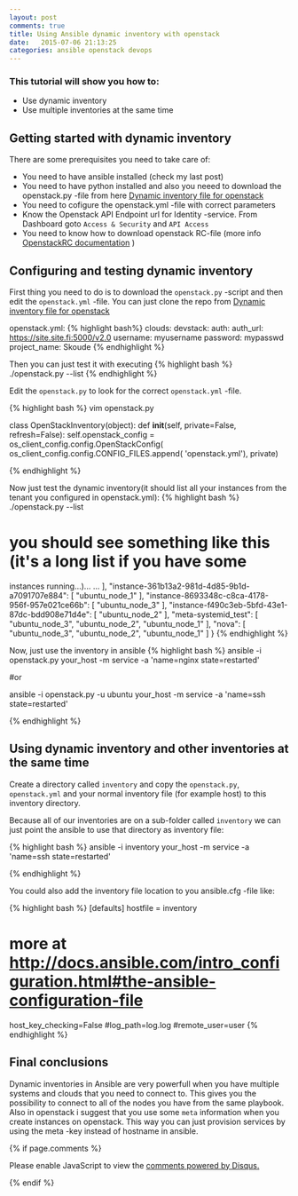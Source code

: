 ```yaml
---
layout: post
comments: true
title: Using Ansible dynamic inventory with openstack
date:   2015-07-06 21:13:25
categories: ansible openstack devops
---
```



### This tutorial will show you how to:

*  Use dynamic inventory
*  Use multiple inventories at the same time


## Getting started with dynamic inventory

There are some prerequisites you need to take care of:

*  You need to have ansible installed (check my last post)
*  You need to have python installed and also you neeed to download the
  openstack.py -file from here [Dynamic inventory file for
  openstack](https://github.com/lukaspustina/dynamic-inventory-for-ansible-with-openstack)
*  You need to cofigure the openstack.yml -file with correct parameters
*  Know the Openstack API Endpoint url for Identity -service. From Dashboard goto `Access & Security` and `API Access` 
*  You need to know how to download openstack RC-file (more info [OpenstackRC documentation](http://docs.openstack.org/cli-reference/content/cli_openrc.html) )


## Configuring and testing dynamic inventory

First thing you need to do is to download the `openstack.py` -script and then
edit the `openstack.yml` -file. 
You can just clone the repo from [Dynamic inventory file for
  openstack](https://github.com/lukaspustina/dynamic-inventory-for-ansible-with-openstack)

 openstack.yml:
{% highlight bash%}
clouds:
  devstack:
    auth:
      auth_url: https://site.site.fi:5000/v2.0
      username: myusername
      password: mypasswd
      project_name: Skoude
{% endhighlight %}


Then you can just test it with executing 
{% highlight bash %}
./openstack.py --list
{% endhighlight %}



Edit the `openstack.py` to look for the correct `openstack.yml`
-file. 

{% highlight bash %}
vim openstack.py

 class OpenStackInventory(object):
      def __init__(self, private=False, refresh=False):
          self.openstack_config = os_client_config.config.OpenStackConfig(
              os_client_config.config.CONFIG_FILES.append(
                  'openstack.yml'),
              private)

{% endhighlight %}




Now just test the dynamic inventory(it should list all your instances
from the tenant you configured in openstack.yml):
{% highlight bash %}
./openstack.py --list

# you should see something like this (it's a long list if you have some
instances running...)...
...
  ],
  "instance-361b13a2-981d-4d85-9b1d-a7091707e884": [
    "ubuntu_node_1"
  ],
  "instance-8693348c-c8ca-4178-956f-957e021ce66b": [
    "ubuntu_node_3"
  ],
  "instance-f490c3eb-5bfd-43e1-87dc-bdd908e71d4e": [
    "ubuntu_node_2"
  ],
  "meta-systemid_test": [
    "ubuntu_node_3",
    "ubuntu_node_2",
    "ubuntu_node_1"
  ],
  "nova": [
    "ubuntu_node_3",
    "ubuntu_node_2",
    "ubuntu_node_1"
  ]
}
{% endhighlight %}


Now, just use the inventory in ansible 
{% highlight bash %}
ansible -i openstack.py your_host -m service -a 'name=nginx state=restarted'

#or 

ansible -i openstack.py -u ubuntu your_host -m service -a 'name=ssh
state=restarted'


{% endhighlight %}


## Using dynamic inventory and other inventories at the same time

Create a directory called `inventory` and copy the
`openstack.py`, `openstack.yml` and your normal inventory file (for
example host) to this inventory directory.

Because all of our inventories are on a sub-folder called
`inventory` we can just point the ansible to use that directory as
inventory file:

{% highlight bash %}
ansible -i inventory your_host -m service -a 'name=ssh state=restarted'

{% endhighlight %}

You could also add the inventory file location to you ansible.cfg -file
like:

{% highlight bash %}
 [defaults]
 hostfile = inventory
 # more at http://docs.ansible.com/intro_configuration.html#the-ansible-configuration-file
 host_key_checking=False
 #log_path=log.log
 #remote_user=user
{% endhighlight %}




## Final conclusions

Dynamic inventories in Ansible are very powerfull when you have multiple
systems and clouds that you need to connect to. This gives you the
possibility to connect to all of the nodes you have from the same
playbook. Also in openstack i suggest that you use some `meta`
information when you create instances on openstack. This way you can
just provision services by using the meta -key instead of hostname in
ansible.


{% if page.comments %}
<div id="disqus_thread"></div>
<script type="text/javascript">
    /* * * CONFIGURATION VARIABLES * * */
    var disqus_shortname = 'skoudestechnologyblog';
    
    /* * * DON'T EDIT BELOW THIS LINE * * */
    (function() {
        var dsq = document.createElement('script'); dsq.type = 'text/javascript'; dsq.async = true;
        dsq.src = '//' + disqus_shortname + '.disqus.com/embed.js';
        (document.getElementsByTagName('head')[0] || document.getElementsByTagName('body')[0]).appendChild(dsq);
    })();
</script>
<noscript>Please enable JavaScript to view the <a href="https://disqus.com/?ref_noscript" rel="nofollow">comments powered by Disqus.</a></noscript>

{% endif %}


